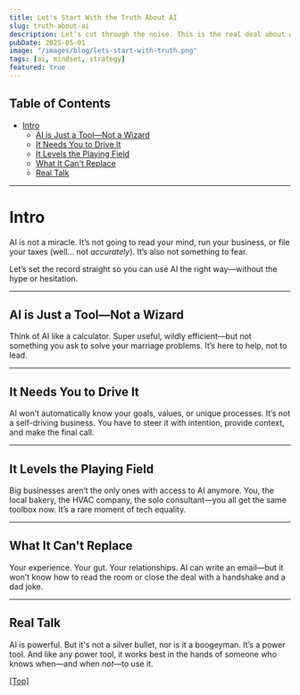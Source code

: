 ```yaml
---
title: Let's Start With the Truth About AI
slug: truth-about-ai
description: Let’s cut through the noise. This is the real deal about what AI is—and isn’t—so you can decide what role it should play in your business.
pubDate: 2025-05-01
image: "/images/blog/lets-start-with-truth.png"
tags: [ai, mindset, strategy]
featured: true
---
```


## <a name="top"></a> Table of Contents

- [Intro](#intro)
  - [AI is Just a Tool—Not a Wizard](#ai-is-just-a-toolnot-a-wizard)
  - [It Needs You to Drive It](#it-needs-you-to-drive-it)
  - [It Levels the Playing Field](#it-levels-the-playing-field)
  - [What It Can't Replace](#what-it-cant-replace)
  - [Real Talk](#real-talk)
---

# <a name="intro"></a>Intro

AI is not a miracle. It’s not going to read your mind, run your business, or file your taxes (well… not *accurately*). It’s also not something to fear.

Let’s set the record straight so you can use AI the right way—without the hype or hesitation.

---

## <a name="tool"></a>AI is Just a Tool—Not a Wizard

Think of AI like a calculator. Super useful, wildly efficient—but not something you ask to solve your marriage problems. It’s here to help, not to lead.

---

## <a name="drive"></a>It Needs You to Drive It

AI won’t automatically know your goals, values, or unique processes. It’s not a self-driving business. You have to steer it with intention, provide context, and make the final call.

---

## <a name="levelup"></a>It Levels the Playing Field

Big businesses aren’t the only ones with access to AI anymore. You, the local bakery, the HVAC company, the solo consultant—you all get the same toolbox now. It’s a rare moment of tech equality.

---

## <a name="replace"></a>What It Can't Replace

Your experience. Your gut. Your relationships. AI can write an email—but it won’t know how to read the room or close the deal with a handshake and a dad joke.

---

## <a name="realtalk"></a>Real Talk

AI is powerful. But it's not a silver bullet, nor is it a boogeyman. It’s a power tool. And like any power tool, it works best in the hands of someone who knows when—and when *not*—to use it.

[[Top]](#top)


